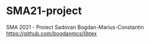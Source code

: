 # SMA21-project
SMA 2021 - Proiect
Sadovan Bogdan-Marius-Constantin
https://github.com/bogdanmcs/libtex
